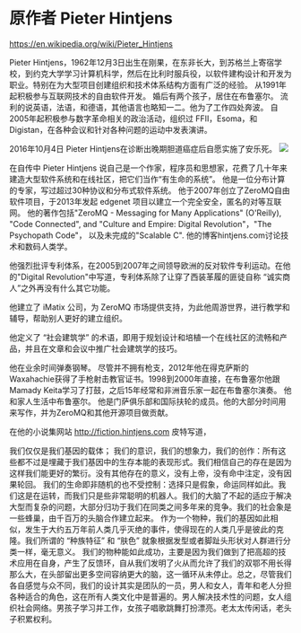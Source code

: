 # 原作者 Pieter Hintjens
https://en.wikipedia.org/wiki/Pieter_Hintjens

Pieter Hintjens，1962年12月3日出生在刚果，在东非长大，到苏格兰上寄宿学校，到约克大学学习计算机科学，然后在比利时服兵役，以软件建构设计和开发为职业。特别在为大型项目创建组织和技术体系结构方面有广泛的经验。 从1991年起积极参与互联网技术的自由软件开发。 婚后有两个孩子，居住在布鲁塞尔。 流利的说英语，法语，和德语，其他语言也略知一二。他为了工作四处奔波。 自2005年起积极参与数字革命相关的政治活动，组织过 FFII，Esoma，和 Digistan，在各种会议和针对各种问题的运动中发表演讲。

2016年10月4日 Pieter Hintjens在诊断出晚期胆道癌症后自愿实施了安乐死。
![](http://hintjens.com/local--files/nav:side/pieter-hintjens.jpg)

在自传中 Pieter Hintjens 说自己是一个作家，程序员和思想家，花费了几十年来建造大型软件系统和在线社区，把它们当作“有生命的系统”。 他是一位分布计算的专家，写过超过30种协议和分布式软件系统。 他于2007年创立了ZeroMQ自由软件项目，于2013年发起 edgenet 项目以建立一个完全安全，匿名的对等互联网。 他的著作包括"ZeroMQ - Messaging for Many Applications" (O'Reilly), "Code Connected", and "Culture and Empire: Digital Revolution"，"The Psychopath Code"， 以及未完成的"Scalable C". 他的博客hintjens.com讨论技术和数码人类学。

他强烈批评专利体系，在2005到2007年之间领导欧洲的反对软件专利运动。在他的"Digital Revolution"中写道，专利体系除了让穿了西装革履的匪徒自称 “诚实商人”之外再没有什么其它功能。


他建立了 iMatix 公司，为 ZeroMQ 市场提供支持，为此他周游世界，进行教学和辅导，帮助别人更好的建立组织。

他定义了 “社会建筑学” 的术语，即用于规划设计和培植一个在线社区的流畅和产品，并且在文章和会议中推广社会建筑学的技巧。

他在业余时间弹奏钢琴。 尽管并不拥有枪支，2012年他在得克萨斯的Waxahachie获得了手枪射击教官证书。1998到2000年直接，在布鲁塞尔他跟Mamady Keita学习了打鼓，之后15年经常和非洲音乐家一起在布鲁塞尔演奏。 他和家人生活中布鲁塞尔。 他是门萨俱乐部和国际扶轮的成员。他的大部分时间用来写作，并为ZeroMQ和其他开源项目做贡献。

在他的小说集网站 http://fiction.hintjens.com 皮特写道，

我们仅仅是我们基因的载体； 我们的意识，我们的想象力，我们的创作：所有这些都不过是埋藏于我们基因中的生存本能的表现形式。我们相信自己的存在是因为这样我们能更好的繁衍。没有其他存在的意义，没有上帝，没有命中注定，没有因果轮回。 我们的生命即非随机的也不受控制：选择只是假象，命运同样如此。我们这是在运转，而我们只是些非常聪明的机器人。我们的大脑了不起的适应于解决大型而复杂的问题，大部分归功于我们在同类之间多年来的竞争。我们的社会象是一些蜂巢，由千百万的头脑合作建立起来。 作为一个物种，我们的基因如此相似，发生于大约五万年前人类几乎灭绝的事件，使得现在的人类几乎是彼此的克隆。我们所谓的 “种族特征” 和 “肤色” 就象根据发型或者脚趾头形状对人群进行分类一样，毫无意义。 我们的物种能如此成功，主要是因为我们做到了把高超的技术应用在自身，产生了反馈环，自从我们发明了火从而允许了我们的双鄂不用长得那么大，在头部留出更多空间容纳更大的脑，这一循环从未停止。总之，尽管我们各自感觉与众不同，我们的设计其实是团队的一员，男人和女人，青年和老人分担各种适合的角色，这在所有人类文化中是普遍的。男人解决技术性的问题，女人组织社会网络。男孩子学习并工作，女孩子唱歌跳舞打扮漂亮。老太太传闲话，老头子积累权利。


